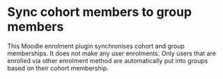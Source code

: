 Sync cohort members to group members
====================================

This Moodle enrolment plugin synchronises cohort and group memberships. It does
not make any user enrolments. Only users that are enrolled via other enrolment
method are automatically put into groups based on their cohort membership.